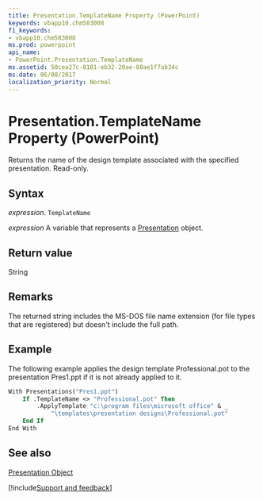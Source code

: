 ```yaml
---
title: Presentation.TemplateName Property (PowerPoint)
keywords: vbapp10.chm583008
f1_keywords:
- vbapp10.chm583008
ms.prod: powerpoint
api_name:
- PowerPoint.Presentation.TemplateName
ms.assetid: 50cea27c-8181-eb32-20ae-88ae1f7ab34c
ms.date: 06/08/2017
localization_priority: Normal
---
```



# Presentation.TemplateName Property (PowerPoint)

Returns the name of the design template associated with the specified presentation. Read-only.


## Syntax

 _expression_. `TemplateName`

 _expression_ A variable that represents a [Presentation](./PowerPoint.Presentation.md) object.


## Return value

String


## Remarks

The returned string includes the MS-DOS file name extension (for file types that are registered) but doesn't include the full path.


## Example

The following example applies the design template Professional.pot to the presentation Pres1.ppt if it is not already applied to it.


```vb
With Presentations("Pres1.ppt")
    If .TemplateName <> "Professional.pot" Then
        .ApplyTemplate "c:\program files\microsoft office" & _
            "\templates\presentation designs\Professional.pot"
    End If
End With
```


## See also


[Presentation Object](PowerPoint.Presentation.md)

[!include[Support and feedback](~/includes/feedback-boilerplate.md)]
